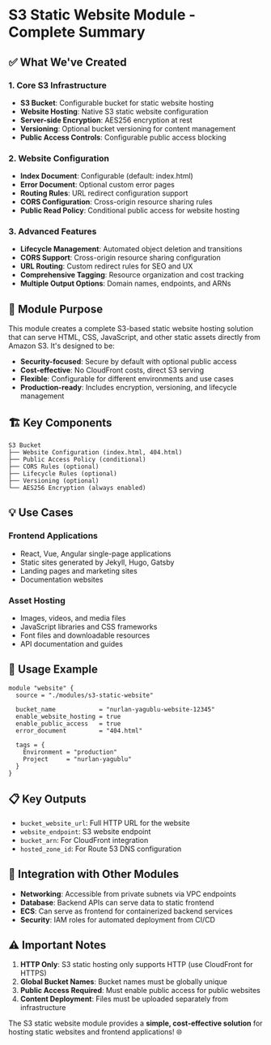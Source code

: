# S3 Static Website Module - Complete Summary

## ✅ What We've Created

### 1. **Core S3 Infrastructure**
- **S3 Bucket**: Configurable bucket for static website hosting
- **Website Hosting**: Native S3 static website configuration
- **Server-side Encryption**: AES256 encryption at rest
- **Versioning**: Optional bucket versioning for content management
- **Public Access Controls**: Configurable public access blocking

### 2. **Website Configuration**
- **Index Document**: Configurable (default: index.html)
- **Error Document**: Optional custom error pages
- **Routing Rules**: URL redirect configuration support
- **CORS Configuration**: Cross-origin resource sharing rules
- **Public Read Policy**: Conditional public access for website hosting

### 3. **Advanced Features**
- **Lifecycle Management**: Automated object deletion and transitions
- **CORS Support**: Cross-origin resource sharing configuration
- **URL Routing**: Custom redirect rules for SEO and UX
- **Comprehensive Tagging**: Resource organization and cost tracking
- **Multiple Output Options**: Domain names, endpoints, and ARNs

## 🎯 Module Purpose

This module creates a complete S3-based static website hosting solution that can serve HTML, CSS, JavaScript, and other static assets directly from Amazon S3. It's designed to be:

- **Security-focused**: Secure by default with optional public access
- **Cost-effective**: No CloudFront costs, direct S3 serving
- **Flexible**: Configurable for different environments and use cases
- **Production-ready**: Includes encryption, versioning, and lifecycle management

## 🏗️ Key Components

```
S3 Bucket
├── Website Configuration (index.html, 404.html)
├── Public Access Policy (conditional)
├── CORS Rules (optional)
├── Lifecycle Rules (optional)
├── Versioning (optional)
└── AES256 Encryption (always enabled)
```

## 💡 Use Cases

### **Frontend Applications**
- React, Vue, Angular single-page applications
- Static sites generated by Jekyll, Hugo, Gatsby
- Landing pages and marketing sites
- Documentation websites

### **Asset Hosting**
- Images, videos, and media files
- JavaScript libraries and CSS frameworks
- Font files and downloadable resources
- API documentation and guides

## 🚀 Usage Example

```hcl
module "website" {
  source = "./modules/s3-static-website"
  
  bucket_name            = "nurlan-yagublu-website-12345"
  enable_website_hosting = true
  enable_public_access   = true
  error_document         = "404.html"
  
  tags = {
    Environment = "production"
    Project     = "nurlan-yagublu"
  }
}
```

## 📋 Key Outputs

- `bucket_website_url`: Full HTTP URL for the website
- `website_endpoint`: S3 website endpoint
- `bucket_arn`: For CloudFront integration
- `hosted_zone_id`: For Route 53 DNS configuration

## 🔗 Integration with Other Modules

- **Networking**: Accessible from private subnets via VPC endpoints
- **Database**: Backend APIs can serve data to static frontend
- **ECS**: Can serve as frontend for containerized backend services
- **Security**: IAM roles for automated deployment from CI/CD

## ⚠️ Important Notes

1. **HTTP Only**: S3 static hosting only supports HTTP (use CloudFront for HTTPS)
2. **Global Bucket Names**: Bucket names must be globally unique
3. **Public Access Required**: Must enable public access for public websites
4. **Content Deployment**: Files must be uploaded separately from infrastructure

The S3 static website module provides a **simple, cost-effective solution** for hosting static websites and frontend applications! 🌐
